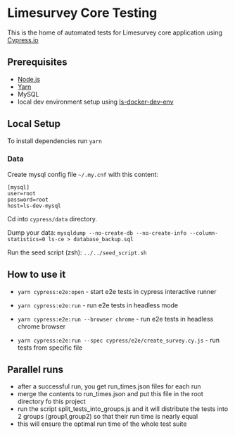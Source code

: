 # Limesurvey Core Testing 

This is the home of automated tests for Limesurvey core application using [Cypress.io](https://www.cypress.io/)

## Prerequisites

* [Node.js](https://nodejs.org/en)
* [Yarn](https://yarnpkg.com/)
* MySQL
* local dev environment setup using [ls-docker-dev-env](https://bitbucket.org/limesurvey/ls-docker-dev-env/src/master/)

## Local Setup

To install dependencies run ```yarn```

### Data

Create mysql config file ```~/.my.cnf``` with this content:
```
[mysql]
user=root
password=root
host=ls-dev-mysql
```

Cd into ```cypress/data``` directory.

Dump your data:
```mysqldump --no-create-db --no-create-info --column-statistics=0 ls-ce > database_backup.sql```

Run the seed script (zsh):
```../../seed_script.sh```


## How to use it

* ```yarn cypress:e2e:open``` - start e2e tests in cypress interactive runner
* ```yarn cypress:e2e:run``` - run e2e tests in headless mode

* ```yarn cypress:e2e:run --browser chrome``` - run e2e tests in headless chrome browser
* ```yarn cypress:e2e:run --spec cypress/e2e/create_survey.cy.js``` - run tests from specific file

## Parallel runs

* after a successful run, you get run_times.json files for each run
* merge the contents to run_times.json and put this file in the root directory fo this project
* run the script split_tests_into_groups.js and it will distribute the tests into 2 groups (group1,group2) so that their run time is nearly equal
* this will ensure the optimal run time of the whole test suite